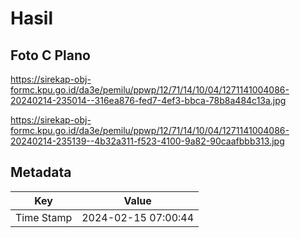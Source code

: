 # Hasil

## Foto C Plano

https://sirekap-obj-formc.kpu.go.id/da3e/pemilu/ppwp/12/71/14/10/04/1271141004086-20240214-235014--316ea876-fed7-4ef3-bbca-78b8a484c13a.jpg

https://sirekap-obj-formc.kpu.go.id/da3e/pemilu/ppwp/12/71/14/10/04/1271141004086-20240214-235139--4b32a311-f523-4100-9a82-90caafbbb313.jpg


## Metadata

| Key        | Value               |
| ---------- | ------------------- |
| Time Stamp | 2024-02-15 07:00:44 |



